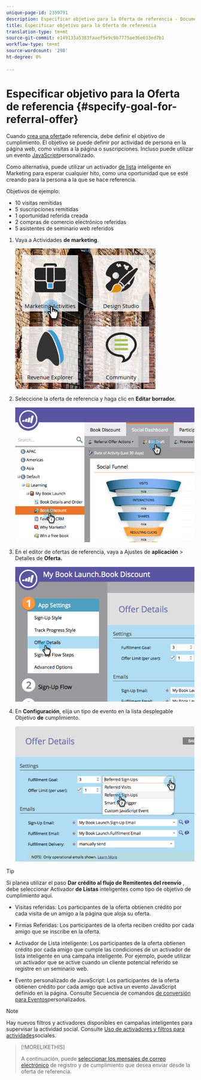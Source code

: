 ```yaml
---
unique-page-id: 2359791
description: Especificar objetivo para la Oferta de referencia - Documentos de marketing - Documentación del producto
title: Especificar objetivo para la Oferta de referencia
translation-type: tm+mt
source-git-commit: e149133a5383faaef5e9c9b7775ae36e633ed7b1
workflow-type: tm+mt
source-wordcount: '298'
ht-degree: 0%

---
```



# Especificar objetivo para la Oferta de referencia {#specify-goal-for-referral-offer}

Cuando [crea una oferta](create-a-referral-offer.md)de referencia, debe definir el objetivo de cumplimiento. El objetivo se puede definir por actividad de persona en la página web, como visitas a la página o suscripciones. Incluso puede utilizar un evento [JavaScript](../../../../product-docs/demand-generation/social/social-functions/conversion-script-for-custom-events.md)personalizado.

Como alternativa, puede utilizar un activador [de lista](specify-goal-for-referral-offer.md) inteligente en Marketing para esperar cualquier hito, como una oportunidad que se esté creando para la persona a la que se hace referencia.

Objetivos de ejemplo:

* 10 visitas remitidas
* 5 suscripciones remitidas
* 1 oportunidad referida creada
* 2 compras de comercio electrónico referidas
* 5 asistentes de seminario web referidos

1. Vaya a Actividades **de marketing**.

   ![](assets/ma.png)

1. Seleccione la oferta de referencia y haga clic en **Editar borrador.**

   ![](assets/image2014-9-19-15-3a6-3a35.png)

1. En el editor de ofertas de referencia, vaya a Ajustes de **aplicación** > Detalles de **Oferta.**

   ![](assets/image2014-9-19-15-3a6-3a44.png)

1. En **Configuración**, elija un tipo de evento en la lista desplegable Objetivo **de** cumplimiento.

   ![](assets/image2014-9-19-15-3a6-3a56.png)

>[!TIP]
>
>Si planea utilizar el paso **Dar crédito al flujo de Remitentes del reenvío** , debe seleccionar Activador **de Listas** inteligentes como tipo de objetivo de cumplimiento aquí.

* Visitas referidas: Los participantes de la oferta obtienen crédito por cada visita de un amigo a la página que aloja su oferta.
* Firmas Referidas: Los participantes de la oferta reciben crédito por cada amigo que se inscribe en la oferta.
* Activador de Lista inteligente: Los participantes de la oferta obtienen crédito por cada amigo que cumple las condiciones de un activador de lista [](../../../../product-docs/core-marketo-concepts/smart-lists-and-static-lists/understanding-smart-lists.md) inteligente en una campaña [](http://docs.marketo.com/display/docs/smart+campaigns)inteligente. Por ejemplo, puede utilizar un activador que se active cuando un cliente potencial referido se registre en un seminario web.

* Evento personalizado de JavaScript: Los participantes de la oferta obtienen crédito por cada amigo que activa un evento JavaScript definido en la página. Consulte Secuencia de comandos [de conversión para Eventos](../../../../product-docs/demand-generation/social/social-functions/triggers-and-filters-for-social-activities.md)personalizados.

>[!NOTE]
>
>Hay nuevos filtros y activadores disponibles en campañas inteligentes para supervisar la actividad social. Consulte [Uso de activadores y filtros para actividades](../../../../product-docs/demand-generation/social/social-functions/triggers-and-filters-for-social-activities.md)sociales.

>[!MORELIKETHIS]
>
>A continuación, puede [seleccionar los mensajes de correo electrónico](send-referral-offer-fulfillment-email.md) de registro y de cumplimiento que desea enviar desde la oferta de referencia.

